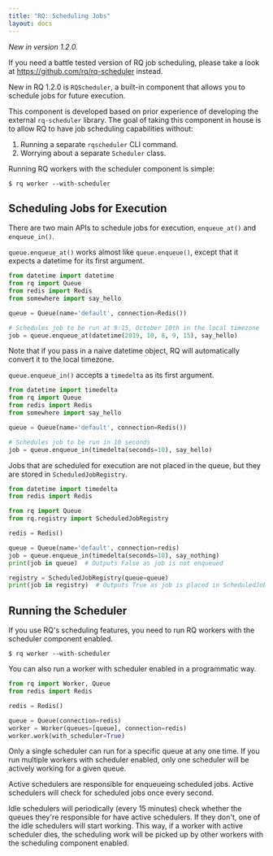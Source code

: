 ```yaml
---
title: "RQ: Scheduling Jobs"
layout: docs
---
```


_New in version 1.2.0._

If you need a battle tested version of RQ job scheduling, please take a look at
https://github.com/rq/rq-scheduler instead.

New in RQ 1.2.0 is `RQScheduler`, a built-in component that allows you to schedule jobs
for future execution.

This component is developed based on prior experience of developing the external
`rq-scheduler` library. The goal of taking this component in house is to allow
RQ to have job scheduling capabilities without:
1. Running a separate `rqscheduler` CLI command.
2. Worrying about a separate `Scheduler` class.

Running RQ workers with the scheduler component is simple:

```console
$ rq worker --with-scheduler
```

## Scheduling Jobs for Execution

There are two main APIs to schedule jobs for execution, `enqueue_at()` and `enqueue_in()`.

`queue.enqueue_at()` works almost like `queue.enqueue()`, except that it expects a datetime
for its first argument.

```python
from datetime import datetime
from rq import Queue
from redis import Redis
from somewhere import say_hello

queue = Queue(name='default', connection=Redis())

# Schedules job to be run at 9:15, October 10th in the local timezone
job = queue.enqueue_at(datetime(2019, 10, 8, 9, 15), say_hello)
```

Note that if you pass in a naive datetime object, RQ will automatically convert it
to the local timezone.

`queue.enqueue_in()` accepts a `timedelta` as its first argument.

```python
from datetime import timedelta
from rq import Queue
from redis import Redis
from somewhere import say_hello

queue = Queue(name='default', connection=Redis())

# Schedules job to be run in 10 seconds
job = queue.enqueue_in(timedelta(seconds=10), say_hello)
```

Jobs that are scheduled for execution are not placed in the queue, but they are
stored in `ScheduledJobRegistry`.

```python
from datetime import timedelta
from redis import Redis

from rq import Queue
from rq.registry import ScheduledJobRegistry

redis = Redis()

queue = Queue(name='default', connection=redis)
job = queue.enqueue_in(timedelta(seconds=10), say_nothing)
print(job in queue)  # Outputs False as job is not enqueued

registry = ScheduledJobRegistry(queue=queue)
print(job in registry)  # Outputs True as job is placed in ScheduledJobRegistry
```

## Running the Scheduler

If you use RQ's scheduling features, you need to run RQ workers with the
scheduler component enabled.

```console
$ rq worker --with-scheduler
```

You can also run a worker with scheduler enabled in a programmatic way.

```python
from rq import Worker, Queue
from redis import Redis

redis = Redis()

queue = Queue(connection=redis)
worker = Worker(queues=[queue], connection=redis)
worker.work(with_scheduler=True)
```

Only a single scheduler can run for a specific queue at any one time. If you run multiple
workers with scheduler enabled, only one scheduler will be actively working for a given queue.

Active schedulers are responsible for enqueueing scheduled jobs. Active schedulers will check for
scheduled jobs once every second.

Idle schedulers will periodically (every 15 minutes) check whether the queues they're
responsible for have active schedulers. If they don't, one of the idle schedulers will start
working. This way, if a worker with active scheduler dies, the scheduling work will be picked
up by other workers with the scheduling component enabled.




